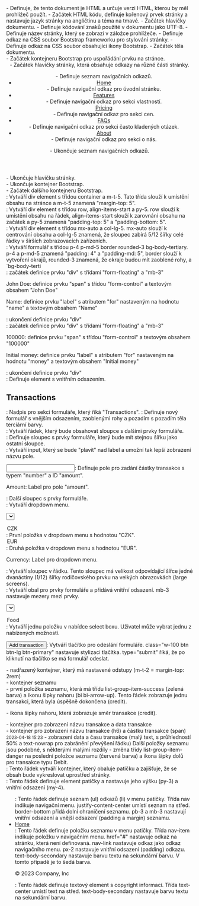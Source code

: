 
<!DOCTYPE html> - Definuje, že tento dokument je HTML a určuje verzi HTML, kterou by měl prohlížeč použít.
<html lang="en" data-bs-theme="dark"> - Začátek HTML kódu, definuje kořenový prvek stránky a nastavuje jazyk stránky na angličtinu a téma na tmavé.
<head> - Začátek hlavičky dokumentu.
<meta charset="UTF-8"> - Definuje kódování znaků použité v dokumentu jako UTF-8.

<title>Internet Banking</title> - Definuje název stránky, který se zobrazí v záložce prohlížeče.
<link href="https://cdn.jsdelivr.net/npm/bootstrap@5.3.0-alpha3/dist/css/bootstrap.min.css" rel="stylesheet" integrity="sha384-KK94CHFLLe+nY2dmCWGMq91rCGa5gtU4mk92HdvYe+M/SXH301p5ILy+dN9+nJOZ" crossorigin="anonymous"> - Definuje odkaz na CSS soubor Bootstrap frameworku pro stylování stránky.
<link rel="stylesheet" href="https://cdn.jsdelivr.net/npm/bootstrap-icons@1.10.4/font/bootstrap-icons.css"> - Definuje odkaz na CSS soubor obsahující ikony Bootstrap.

<body> - Začátek těla dokumentu.
<div class="container"> - Začátek kontejneru Bootstrap pro uspořádání prvku na stránce.
<header class="d-flex justify-content-center py-3"> - Začátek hlavičky stránky, která obsahuje odkazy na různé části stránky.

<ul class="nav nav-pills"> - Definuje seznam navigačních odkazů.
<li class="nav-item"><a href="#" class="nav-link active" aria-current="page">Home</a></li> - Definuje navigační odkaz pro úvodní stránku.
<li class="nav-item"><a href="#" class="nav-link">Features</a></li> - Definuje navigační odkaz pro sekci vlastností.
<li class="nav-item"><a href="#" class="nav-link">Pricing</a></li> - Definuje navigační odkaz pro sekci cen.
<li class="nav-item"><a href="#" class="nav-link">FAQs</a></li> - Definuje navigační odkaz pro sekci často kladených otázek.
<li class="nav-item"><a href="#" class="nav-link">About</a></li> - Definuje navigační odkaz pro sekci o nás.
</ul> - Ukončuje seznam navigačních odkazů.
</header> - Ukončuje hlavičku stránky.
</div> - Ukončuje kontejner Bootstrap.
<div class="container m-t-5"> - Začátek dalšího kontejneru Bootstrap.
<div class="row align-items-start py-5">

<div class="container m-t-5">: Vytváří div element s třídou container a m-t-5. Tato třída slouží k umístění obsahu na stránce a m-t-5 znamená "margin-top: 5".

<div class="row align-items-start py-5">: Vytváří div element s třídou row, align-items-start a py-5. row slouží k umístění obsahu na řádek, align-items-start slouží k zarovnání obsahu na začátek a py-5 znamená "padding-top: 5" a "padding-bottom: 5".

<div class="mx-auto col-lg-5">: Vytváří div element s třídou mx-auto a col-lg-5. mx-auto slouží k centrování obsahu a col-lg-5 znamená, že sloupec zabírá 5/12 šířky celé řádky v širších zobrazovacích zařízeních.

<form class="p-4 p-md-5 border rounded-3 bg-body-tertiary">: Vytváří formulář s třídou p-4 p-md-5 border rounded-3 bg-body-tertiary. p-4 a p-md-5 znamená "padding: 4" a "padding-md: 5", border slouží k vytvoření okrajů, rounded-3 znamená, že okraje budou mít zaoblené rohy, a `bg-body-terti
<div class="form-floating mb-3">: začátek definice prvku "div" s třídami "form-floating" a "mb-3"

<span class="form-control">John Doe</span>: definice prvku "span" s třídou "form-control" a textovým obsahem "John Doe"

<label for="name">Name</label>: definice prvku "label" s atributem "for" nastaveným na hodnotu "name" a textovým obsahem "Name"

</div>: ukončení definice prvku "div"

<div class="form-floating mb-3">: začátek definice prvku "div" s třídami "form-floating" a "mb-3"

<span class="form-control">100000</span>: definice prvku "span" s třídou "form-control" a textovým obsahem "100000"

<label for="money">Initial money</label>: definice prvku "label" s atributem "for" nastaveným na hodnotu "money" a textovým obsahem "Initial money"

</div>: ukončení definice prvku "div"

<div class="py-2">: Definuje element s vnitřním odsazením.

<h2>Transactions</h2>: Nadpis pro sekci formuláře, který říká "Transactions".

<form class="p-4 p-md-5 border rounded-3 bg-body-tertiary">: Definuje nový formulář s vnějším odsazením, zaoblenými rohy a pozadím s pozadím těla terciární barvy.

<div class="row g-3">: Vytváří řádek, který bude obsahovat sloupce s dalšími prvky formuláře.
<div class="col">: Definuje sloupec s prvky formuláře, který bude mít stejnou šířku jako ostatní sloupce.
<div class="form-floating mb-3 ">: Vytváří input, který se bude "plavit" nad label a umožní tak lepší zobrazení názvu pole.

<input type="number" class="form-control" id="amount">: Definuje pole pro zadání částky transakce s typem "number" a ID "amount".

<label for="name">Amount</label>: Label pro pole "amount".
<div class="col">: Další sloupec s prvky formuláře.
<div class="form-floating mb-3">: Vytváří dropdown menu.

<select id="currency" class="form-select">: Definuje dropdown menu s ID "currency" a třídou "form-select".

<option>CZK</option>: První položka v dropdown menu s hodnotou "CZK".
<option>EUR</option>: Druhá položka v dropdown menu s hodnotou "EUR".

<label for="currency">Currency</label>: Label pro dropdown menu.

<div class="col">: Vytváří sloupec v řádku. Tento sloupec má velikost odpovídající šířce jedné dvanáctiny (1/12) šířky rodičovského prvku na velkých obrazovkách (large screens).
<div class="form-floating mb-3">: Vytváří obal pro prvky formuláře a přidává vnitřní odsazení. mb-3 nastavuje mezery mezi prvky.

<select id="category" class="form-select">: Vytváří select box, kde uživatel může vybrat jednu z nabízených možností. id="category" nastavuje unikátní identifikátor pro tento prvek. class="form-select" přidává stylizaci do formuláře.

<option>Food</option>: Vytváří jednu položku v nabídce select boxu. Uživatel může vybrat jednu z nabízených možností.

<button class="w-100 btn btn-lg btn-primary" type="submit">Add transaction</button>: Vytváří tlačítko pro odeslání formuláře. class="w-100 btn btn-lg btn-primary" nastavuje stylizaci tlačítka. type="submit" říká, že po kliknutí na tlačítko se má formulář odeslat.

<div class="m-t-2"> - nadřazený kontejner, který má nastavené odstupy (m-t-2 = margin-top: 2rem)
<div class="list-group"> - kontejner seznamu
<div class="list-group-item list-group-item-action d-flex gap-3 py-3 list-group-item-success" aria-current="true"> - první položka seznamu, která má třídu list-group-item-success (zelená barva) a ikonu šipky nahoru (bi bi-arrow-up). Tento řádek zobrazuje jednu transakci, která byla úspěšně dokončena (credit).

<i class="bi bi-arrow-up" style="font-size: 2rem;"></i> - ikona šipky nahoru, která zobrazuje směr transakce (credit).
<div class="d-flex gap-2 w-100 justify-content-between"> - kontejner pro zobrazení názvu transakce a data transakce
<div> - kontejner pro zobrazení názvu transakce (h6) a částku transakce (span)
<small class="opacity-50 text-nowrap">2023-04-18 15:23</small> - zobrazení data a času transakce (malý text, s průhledností 50% a text-nowrap pro zabránění převýšení řádku)
Další položky seznamu jsou podobné, s některými malými rozdíly - změna třídy list-group-item-danger na poslední položce seznamu (červená barva) a ikona šipky dolů pro transakce typu Debit.

<div class="container">: Tento řádek vytváří kontejner, který obaluje patičku a zajišťuje, že se obsah bude vykreslovat uprostřed stránky.
<footer class="py-3 my-4">: Tento řádek definuje element patičky a nastavuje jeho výšku (py-3) a vnitřní odsazení (my-4).
<ul class="nav justify-content-center border-bottom pb-3 mb-3">: Tento řádek definuje seznam (ul) odkazů (li) v menu patičky. Třída nav indikuje navigační menu. justify-content-center umístí seznam na střed. border-bottom přidá dolní ohraničení seznamu. pb-3 a mb-3 nastavují vnitřní odsazení a vnější odsazení (padding a margin) seznamu.

<li class="nav-item"><a href="#" class="nav-link px-2 text-body-secondary">Home</a></li>: Tento řádek definuje položku seznamu v menu patičky. Třída nav-item indikuje položku v navigačním menu. href="#" nastavuje odkaz na stránku, která není definovaná. nav-link nastavuje odkaz jako odkaz navigačního menu. px-2 nastavuje vnitřní odsazení (padding) odkazu. text-body-secondary nastavuje barvu textu na sekundární barvu. V tomto případě je to šedá barva.

<p class="text-center text-body-secondary">© 2023 Company, Inc</p>: Tento řádek definuje textový element s copyright informací. Třída text-center umístí text na střed. text-body-secondary nastavuje barvu textu na sekundární barvu.